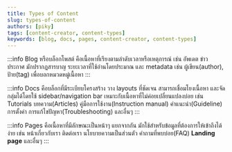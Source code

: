 ```yaml
---
title: Types of Content
slug: types-of-content
authors: [piky]
tags: [content-creator, content-types]
keywords: [blog, docs, pages, content-creator, content-types]
---
```

:::info Blog
หรือบล็อกโพสต์ คือเนื้อหาที่เรียงตามลำดับเวลาหรือเหตุการณ์ เช่น อัพเดต ข่าว ประกาศ มักปรากฎสารบาญ ระยะเวลาที่ใช้อ่านโดยประมาณ และ metadata เช่น ผู้เขียน(author), ป้าย(tag) เพื่อบอกหมวดหมู่เนื้อหา
:::

:::info Docs
คือบล็อกที่มีระเบียบโครงสร้าง วาง layouts ที่ชัดเจน สามารถเชื่อมโยงเนื้อหา และจัดกลุ่มได้โดยใช้ sidebar/navigation bar เหมาะกับเนื้อหาที่ไม่ค่อยเปลี่ยนแปลงบ่อย เช่น Tutorials บทความ(Articles) คู่มือการใช้งาน(Instruction manual) คำแนะนำ(Guideline) การตั้งค่า การแก้ไขปัญหา(Troubleshooting) และอื่นๆ
:::

:::info Pages
คือเนื้อหาที่มีลักษณะเป็นหน้าๆ แยกจากกัน มักใช้สำหรับข้อมูลที่ต้องการให้เข้าถึงได้ง่าย เช่น หน้าเกี่ยวกับเรา ติดต่อเรา นโยบายความเป็นส่วนตัว คำถามที่พบบ่อย(FAQ) **Landing page** และอื่นๆ
:::